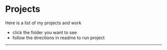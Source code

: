 # Projects
Here is a list of my projects and work
- click the folder you want to see
- follow the directions in readme to run project
-----